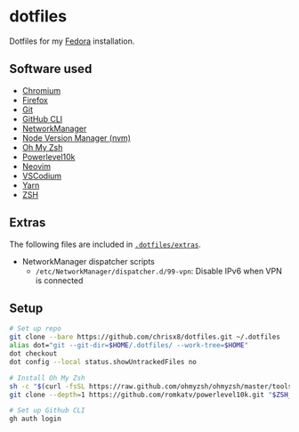 # dotfiles

Dotfiles for my [Fedora](https://getfedora.org/) installation.

## Software used

- [Chromium](https://www.chromium.org/Home)
- [Firefox](https://www.mozilla.org/en-US/firefox/new/)
- [Git](https://git-scm.com)
- [GitHub CLI](https://github.com/cli/cli)
- [NetworkManager](https://gitlab.freedesktop.org/NetworkManager/NetworkManager)
- [Node Version Manager (nvm)](https://github.com/nvm-sh/nvm)
- [Oh My Zsh](https://github.com/ohmyzsh/ohmyzsh)
- [Powerlevel10k](https://github.com/romkatv/powerlevel10k)
- [Neovim](https://neovim.io/)
- [VSCodium](https://vscodium.com/)
- [Yarn](https://yarnpkg.com/)
- [ZSH](http://zsh.sourceforge.net/)

## Extras

The following files are included in [`.dotfiles/extras`](.dotfiles/extras).

- NetworkManager dispatcher scripts
  - `/etc/NetworkManager/dispatcher.d/99-vpn`: Disable IPv6 when VPN is connected

## Setup

```bash
# Set up repo
git clone --bare https://github.com/chrisx8/dotfiles.git ~/.dotfiles
alias dot="git --git-dir=$HOME/.dotfiles/ --work-tree=$HOME"
dot checkout
dot config --local status.showUntrackedFiles no

# Install Oh My Zsh
sh -c "$(curl -fsSL https://raw.github.com/ohmyzsh/ohmyzsh/master/tools/install.sh)"
git clone --depth=1 https://github.com/romkatv/powerlevel10k.git "$ZSH_CUSTOM/themes/powerlevel10k"

# Set up Github CLI
gh auth login
```
